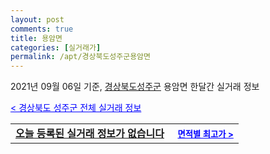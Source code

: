 ```yaml
---
layout: post
comments: true
title: 용암면
categories: [실거래가]
permalink: /apt/경상북도성주군용암면
---
```


2021년 09월 06일 기준, <a href="/apt/경상북도성주군">경상북도성주군</a> 용암면 한달간 실거래 정보

<a style="color: blue;" href="/apt/경상북도성주군">< 경상북도 성주군 전체 실거래 정보</a>
<!---- start ---->
<table>
  <tr>
    <td colspan="4" style="font-weight: bold;"><a href="/apt/경상북도성주군용암면{name_without_space}">오늘 등록된 실거래 정보가 없습니다</a> &nbsp;&nbsp;&nbsp; <a style="color: blue; font-size: smaller;" href="/apt/경상북도성주군용암면{name_without_space}">면적별 최고가 ></a></td>
  </tr>
    
</table>
<!---- end ---->
    